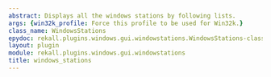 ```yaml
---
abstract: Displays all the windows stations by following lists.
args: {win32k_profile: Force this profile to be used for Win32k.}
class_name: WindowsStations
epydoc: rekall.plugins.windows.gui.windowstations.WindowsStations-class.html
layout: plugin
module: rekall.plugins.windows.gui.windowstations
title: windows_stations
---
```

